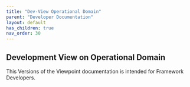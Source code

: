 ```yaml
---
title: "Dev-View Operational Domain"
parent: "Developer Documentation"
layout: default
has_children: true
nav_order: 30
---
```

## Development View on Operational Domain
This Versions of the Viewpoint documentation is intended for Framework Developers.